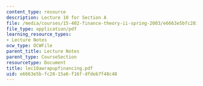 ```yaml
---
content_type: resource
description: Lecture 10 for Section A
file: /media/courses/15-402-finance-theory-ii-spring-2003/e6663e5bfc2815a6f16fdfdeb7f48c48_lec10awrapupfinancing.pdf
file_type: application/pdf
learning_resource_types:
- Lecture Notes
ocw_type: OCWFile
parent_title: Lecture Notes
parent_type: CourseSection
resourcetype: Document
title: lec10awrapupfinancing.pdf
uid: e6663e5b-fc28-15a6-f16f-dfdeb7f48c48
---
```

